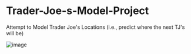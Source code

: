 # Trader-Joe-s-Model-Project
Attempt to Model Trader Joe's Locations (i.e., predict where the next TJ's will be)



![image](https://user-images.githubusercontent.com/33380363/57585895-136b8d00-74bc-11e9-8713-713151f26f18.png)

